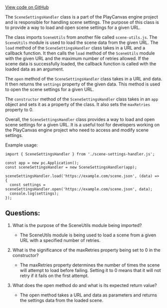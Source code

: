 [View code on GitHub](https://github.com/playcanvas/engine/src/framework/handlers/scene-settings.js)

The `SceneSettingsHandler` class is a part of the PlayCanvas engine project and is responsible for handling scene settings. The purpose of this class is to provide a way to load and open scene settings for a given URL. 

The class imports `SceneUtils` from another file called `scene-utils.js`. The `SceneUtils` module is used to load the scene data from the given URL. The `load` method of the `SceneSettingsHandler` class takes in a URL and a callback function. It then calls the `load` method of the `SceneUtils` module with the given URL and the maximum number of retries allowed. If the scene data is successfully loaded, the callback function is called with the loaded data as an argument.

The `open` method of the `SceneSettingsHandler` class takes in a URL and data. It then returns the `settings` property of the given data. This method is used to open the scene settings for a given URL.

The `constructor` method of the `SceneSettingsHandler` class takes in an `app` object and sets it as a property of the class. It also sets the `maxRetries` property to 0.

Overall, the `SceneSettingsHandler` class provides a way to load and open scene settings for a given URL. It is a useful tool for developers working on the PlayCanvas engine project who need to access and modify scene settings. 

Example usage:

```
import { SceneSettingsHandler } from './scene-settings-handler.js';

const app = new pc.Application();
const sceneSettingsHandler = new SceneSettingsHandler(app);

sceneSettingsHandler.load('https://example.com/scene.json', (data) => {
  const settings = sceneSettingsHandler.open('https://example.com/scene.json', data);
  console.log(settings);
});
```
## Questions: 
 1. What is the purpose of the SceneUtils module being imported?
    - The SceneUtils module is being used to load a scene from a given URL with a specified number of retries.

2. What is the significance of the maxRetries property being set to 0 in the constructor?
    - The maxRetries property determines the number of times the scene will attempt to load before failing. Setting it to 0 means that it will not retry if it fails on the first attempt.

3. What does the open method do and what is its expected return value?
    - The open method takes a URL and data as parameters and returns the settings data from the loaded scene.